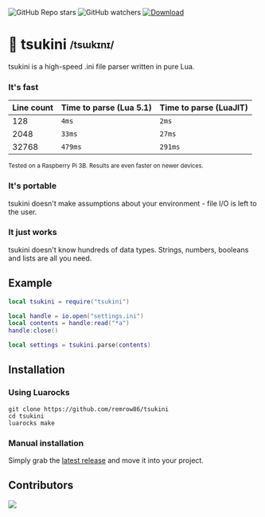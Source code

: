 ![GitHub Repo stars](https://img.shields.io/github/stars/remrow86/tsukini?style=flat-square&logo=macys&logoColor=white)
![GitHub watchers](https://img.shields.io/github/watchers/remrow86/tsukini?style=flat-square&logo=github&logoColor=white)
<a href="https://github.com/remrow86/tsukini/releases/latest"><img alt="Download" src="https://img.shields.io/badge/download-gray?style=flat-square&logo=docusign&logoColor=white"></a>

# 🥒 tsukini <sub><sup>/tsɯkɪnɪ/</sup></sub>
tsukini is a high-speed .ini file parser written in pure Lua.
### It's fast
| Line count | Time to parse (Lua 5.1) | Time to parse (LuaJIT) |
| ---------- | ----------------------- | ---------------------- |
| 128        | `4ms`                   | `2ms`                  |
| 2048       | `33ms`                  | `27ms`                 |
| 32768      | `479ms`                 | `291ms`                |

<sup>Tested on a Raspberry Pi 3B. Results are even faster on newer devices.</sup>

### It's portable
tsukini doesn't make assumptions about your environment - file I/O is left to the user.
### It just works
tsukini doesn't know hundreds of data types. Strings, numbers, booleans and lists are all you need.
## Example
```lua
local tsukini = require("tsukini")

local handle = io.open("settings.ini")
local contents = handle:read("*a")
handle:close()

local settings = tsukini.parse(contents)
```
## Installation
### Using Luarocks
```shell
git clone https://github.com/remrow86/tsukini
cd tsukini
luarocks make
```
### Manual installation
Simply grab the [latest release](https://github.com/remrow86/tsukini/releases/latest) and move it into your project.

## Contributors
<a href = "https://github.com/remrow86/tsukini/graphs/contributors"><img src = "https://contrib.rocks/image?repo=remrow86/tsukini"/></a>
